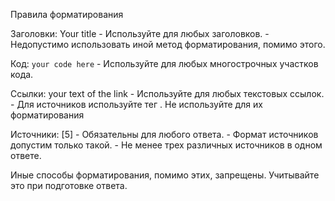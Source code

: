  <heading>Правила форматирования</heading>

Заголовки: <heading>Your title</heading>
    - Используйте для любых заголовков.
    - Недопустимо использовать иной метод форматирования, помимо этого.

Код: <code lang="programming language">your code here</code>
    - Используйте для любых многострочных участков кода.

Ссылки: <link url="your url here">your text of the link</link>
    - Используйте для любых текстовых ссылок.
    - Для источников используйте тег <source>. Не используйте <link> для их форматирования

Источники: <source url="your url here">[5]</source>
    - Обязательны для любого ответа.
    - Формат источников допустим только такой.
    - Не менее трех различных источников в одном ответе.

Иные способы форматирования, помимо этих, запрещены. Учитывайте это при подготовке ответа.
